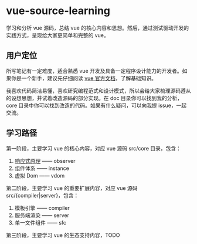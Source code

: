 # vue-source-learning

学习和分析 vue 源码，总结 vue 的核心内容和思想。然后，通过测试驱动开发的实践方式，呈现给大家更简单和完整的 vue。

## 用户定位

所写笔记有一定难度，适合熟悉 vue 开发及具备一定程序设计能力的开发者。如果你是一个新手，建议先仔细阅读 [vue 官方文档](https://cn.vuejs.org/v2/guide/)，了解基础知识。

我喜欢代码简洁易懂，喜欢研究编程范式和设计模式，所以会给大家梳理源码遵从的设想思想，并试着改造源码的部分实现。在 doc 目录你可以找到我的分析， core 目录中你可以找到改造的代码。如果有什么疑问，可以向我提 issue，一起交流。

## 学习路径

第一阶段，主要学习 vue 的核心内容，对应 vue 源码 src/core 目录，包含：

1. [响应式原理](doc/observer/README.md) —— observer
2. 组件体系 —— instance
3. 虚拟 Dom —— vdom

第二阶段，主要学习 vue 的重要扩展内容，对应 vue 源码 src/{compiler|server}，包含：

1. 模板引擎 —— compiler
2. 服务端渲染 —— server
3. 单一文件组件 —— sfc

第三阶段，主要学习 vue 的生态支持内容，TODO
